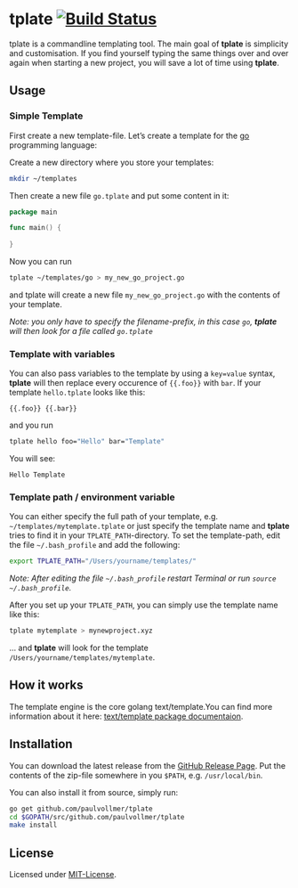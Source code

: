 # tplate [![Build Status](https://travis-ci.org/paulvollmer/tplate.svg?branch=master)](https://travis-ci.org/paulvollmer/tplate)

tplate is a commandline templating tool. The main goal of **tplate** is simplicity and customisation. If you find yourself typing the same things over and over again when starting a new project, you will save a lot of time using **tplate**. 

## Usage

### Simple Template

First create a new template-file. Let’s create a template for the [go](https://golang.org/) programming language:  

Create a new directory where you store your templates:

```sh
mkdir ~/templates
```

Then create a new file `go.tplate` and put some content in it:    

```go
package main

func main() {
    
}
```

Now you can run
```sh
tplate ~/templates/go > my_new_go_project.go
```

and tplate will create a new file `my_new_go_project.go` with the contents of your template.
    
_Note: you only have to specify the filename-prefix, in this case `go`, **tplate** will then look for a file called `go.tplate`_


### Template with variables
    
You can also pass variables to the template by using a `key=value` syntax, **tplate** will then replace every occurence of `{{.foo}}` with `bar`. If your template `hello.tplate` looks like this:

```
{{.foo}} {{.bar}}
```

and you run 
```sh
tplate hello foo="Hello" bar="Template"
```

You will see:  
```
Hello Template
```
    
### Template path / environment variable

You can either specify the full path of your template, e.g. `~/templates/mytemplate.tplate` or just specify the template name and **tplate** tries to find it in your `TPLATE_PATH`-directory. To set the template-path, edit the file `~/.bash_profile` and add the following:

```sh
export TPLATE_PATH="/Users/yourname/templates/"
```

*Note: After editing the file `~/.bash_profile` restart Terminal or run `source ~/.bash_profile`.*

After you set up your `TPLATE_PATH`, you can simply use the template name like this:

```sh
tplate mytemplate > mynewproject.xyz
```
    
… and **tplate** will look for the template `/Users/yourname/templates/mytemplate`.


## How it works

The template engine is the core golang text/template.You can find more information about it here: [text/template package documentaion](https://golang.org/pkg/text/template).


## Installation

You can download the latest release from the [GitHub Release Page](http://github.com/paulvollmer/tplate/releases). Put the contents of the zip-file somewhere in you `$PATH`, e.g. `/usr/local/bin`.

You can also install it from source, simply run:
```sh
go get github.com/paulvollmer/tplate
cd $GOPATH/src/github.com/paulvollmer/tplate
make install
```

## License

Licensed under [MIT-License](LICENSE).
